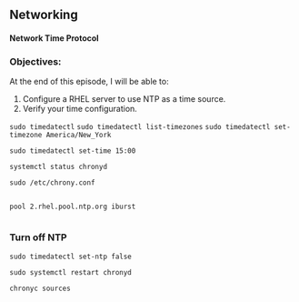 ## Networking

#### Network Time Protocol

### Objectives:

At the end of this episode, I will be able to:

1. Configure a RHEL server to use NTP as a time source.
2. Verify your time configuration.

`sudo timedatectl`
`sudo timedatectl list-timezones`
`sudo timedatectl set-timezone America/New_York`

`sudo timedatectl set-time 15:00`

`systemctl status chronyd`

`sudo /etc/chrony.conf`

```config

pool 2.rhel.pool.ntp.org iburst


```

### Turn off NTP

`sudo timedatectl set-ntp false`

`sudo systemctl restart chronyd`

`chronyc sources`

